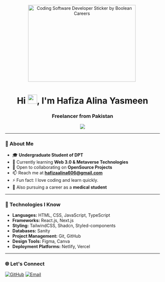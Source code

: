<p align="center">
<a href="https://github.com/aliaftabsheikh"><img src="https://media2.giphy.com/media/cUAGuLiEcTBwRfkAQq/giphy.gif?cid=ecf05e474bjrlcjt6yc7w0t20djokbtl9i4e9iqkie9anv8i&amp;rid=giphy.gif&amp;ct=s" alt="Coding Software Developer Sticker by Boolean Careers" style="width: 350px; height: 250px;"></a>&nbsp
</p>

<h1 align="center">Hi <img src="https://raw.githubusercontent.com/MartinHeinz/MartinHeinz/master/wave.gif" height="30px">, I'm Hafiza Alina Yasmeen</h1>
<h3 align="center">Freelancer from Pakistan</h3>

<p align="center">
<a href="https://github.com/alinayasmeen"><img src="https://readme-typing-svg.herokuapp.com/?lines=Web-Developer;Self-taught-Programmer;Next%20Js%20Developer;1%20year%20of%20coding%20experience;Always%20learning%20new%20things&font=Fira%20Code&center=true&width=440&height=45&color=0844a3&vCenter=true&size=22"></a>
</p>

---

### 🌟 About Me
- 🎓 **Undergraduate Student of DPT**
- 🌱 Currently learning **Web 3.0 & Metaverse Technologies**
- 👯 Open to collaborating on **OpenSource Projects**
- 📫 Reach me at **hafizaalina606@gmail.com**
- ⚡ Fun fact: I love coding and learn quickly.
- 🌱 Also pursuing a career as a **medical student**

---

### 🚀 Technologies I Know
- **Languages:** HTML, CSS, JavaScript, TypeScript
- **Frameworks:** React.js, Next.js
- **Styling:** TailwindCSS, Shadcn, Styled-components
- **Databases:** Sanity
- **Project Management:** Git, GitHub
- **Design Tools:** Figma, Canva
- **Deployment Platforms:** Netlify, Vercel

---

### 🌐 Let's Connect
[![GitHub](https://img.shields.io/badge/GitHub-@alinayasmeen-blue?style=flat&logo=github)](https://github.com/alinayasmeen)
[![Email](https://img.shields.io/badge/Email-hafizaalina606%40gmail.com-red?style=flat&logo=gmail)](mailto:hafizaalina606@gmail.com)
